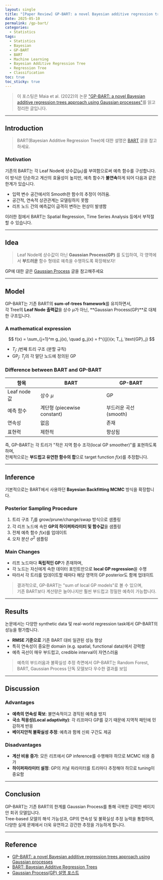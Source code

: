 ```yaml
---
layout: single
title: "[Paper Review] GP-BART: a novel Bayesian additive regression trees approach using Gaussian processes"
date: 2025-05-10
permalink: /gp-bart/
categories:
  - Statistics
tags: 
  - Statistics
  - Bayesian
  - GP-BART
  - BART
  - Machine Learning
  - Bayesian Additive Regression Tree
  - Regression Tree
  - Classification
toc: true
toc_sticky: true
---
```


>이 포스팅은 Maia et al. (2022)의 논문 ["GP-BART: a novel Bayesian additive regression trees approach using Gaussian processes"](https://arxiv.org/pdf/2204.02112)를 읽고 정리한 글입니다.

---

## Introduction

>BART(Bayesian Additive Regression Tree)에 대한 설명은 [BART](/bart/) 글을 참고하세요.

### Motivation
기존의 BART는 각 Leaf Node에 상수값($\mu_i$)를 부여함으로써 예측 함수를 구성합니다. 
이 방식은 단순하고 계산의 효율성이 높지만, 예측 함수가 **불연속**하게 되어 다음과 같은 한계가 있습니다.

- 입력 변수 공간에서의 Smooth한 함수의 추정이 어려움.
- 공간적, 연속적 상관관계는 모델링하지 못함
- 리프 노드 간의 예측값이 급격히 변하는 현상이 발생함

이러한 점에서 BART는 Spatial Regression, Time Series Analysis 등에서 부적절할 수 있습니다. 

---

## Idea 

> Leaf Node에 상수값이 아닌 **Gaussian Process(GP)** 를 도입하여, 각 영역에서 **부드러운** 함수 형태로 예측을 수행하도록 확장해보자!


GP에 대한 글은 [Gaussian Process](/gp/) 글을 참고해주세요

---

## Model

GP-BART는 기존 BART의 **sum-of-trees framework**를 유지하면서,  
각 Tree의 **Leaf Node 출력값**을 상수 $\mu$가 아닌, **Gaussian Process(GP)**로 대체한 구조입니다.

### A mathematical expression

$$
f(x) = \sum_{j=1}^m g_j(x), \quad g_j(x) = f^{(j)}(x; T_j, \text{GP}_j)
$$

- $T_j$: $j$번째 트리 구조 (분할 규칙)
- $\text{GP}_j$: $T_j$의 각 말단 노드에 정의된 GP

### Difference between BART and GP-BART

| 항목 | BART | GP-BART |
|------|------|---------|
| Leaf node 값 | 상수 $\mu$ | GP |
| 예측 함수 | 계단형 (piecewise constant) | 부드러운 곡선 (smooth) |
| 연속성 | 없음 | 존재 |
| 표현력 | 제한적 | 향상됨 |

즉, GP-BART는 각 트리가 "작은 지역 함수 조각(local GP smoother)"를 표현하도록 하며,  
전체적으로는 **부드럽고 유연한 함수의 합**으로 target function $f(x)$를 추정합니다.

---

## Inference

기본적으로는 BART에서 사용하던 **Bayesian Backfitting MCMC** 방식을 확장합니다.

### Posterior Sampling Procedure

1. 트리 구조 $T_j$를 grow/prune/change/swap 방식으로 샘플링
2. 각 리프 노드에 속한 **GP의 하이퍼파라미터 및 함수값**을 샘플링
3. 전체 예측 함수 $f(x)$를 업데이트
4. 오차 분산 $\sigma^2$ 샘플링

### Main Changes

- 리프 노드마다 **독립적인 GP**가 존재하며,
- 각 노드는 자신에게 속한 데이터 포인트만으로 **local GP regression**을 수행
- 따라서 각 트리를 업데이트할 때마다 해당 영역의 GP posterior도 함께 업데이트

> 결과적으로, GP-BART는 "sum of local GP models"로 볼 수 있으며,  
> 기존 BART보다 계산량은 늘어나지만 훨씬 부드럽고 정밀한 예측이 가능합니다.

---

## Results

논문에서는 다양한 synthetic data 및 real-world regression task에서 GP-BART의 성능을 평가합니다.

- **RMSE 기준으로** 기존 BART 대비 일관된 성능 향상
- 특히 연속성이 중요한 domain (e.g. spatial, functional data)에서 강력함
- 예측 곡선이 매우 부드럽고, credible interval이 자연스러움

> 예측의 부드러움과 불확실성 추정 측면에서 GP-BART는 Random Forest, BART, Gaussian Process 단독 모델보다 우수한 결과를 보임

---

## Discussion

### Advantages

- **예측의 연속성 확보**: 불연속적이고 경직된 예측을 방지
- **국소 적응성(Local adaptivity)**: 각 리프마다 GP를 갖기 때문에 지역적 패턴에 민감하게 반응
- **베이지안적 불확실성 추정**: 예측과 함께 신뢰 구간도 제공

### Disadvantages

- **계산 비용 증가**: 모든 리프에서 GP inference를 수행해야 하므로 MCMC 비용 증가
- **하이퍼파라미터 설정**: GP의 커널 파라미터를 트리마다 추정해야 하므로 tuning이 중요함

---

## Conclusion

GP-BART는 기존 BART의 한계를 Gaussian Process를 통해 극복한 강력한 베이지안 회귀 모델입니다.  
Tree-based 모델의 해석 가능성과, GP의 연속성 및 불확실성 추정 능력을 통합하여,  
다양한 실제 문제에서 더욱 유연하고 강건한 추정을 가능하게 합니다.

---

## Reference

- [GP-BART: a novel Bayesian additive regression trees approach using Gaussian processes](https://arxiv.org/pdf/2204.02112)
- [BART: Bayesian Additive Regression Trees](https://arxiv.org/pdf/0806.3286)
- [Gaussian Process(GP) 설명 포스트](/gp/)